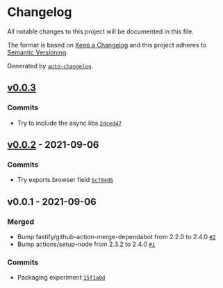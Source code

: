 # Changelog

All notable changes to this project will be documented in this file.

The format is based on [Keep a Changelog](https://keepachangelog.com/en/1.0.0/)
and this project adheres to [Semantic Versioning](https://semver.org/spec/v2.0.0.html).

Generated by [`auto-changelog`](https://github.com/CookPete/auto-changelog).

## [v0.0.3](https://github.com/bcomnes/uhtml-isomorphic/compare/v0.0.2...v0.0.3)

### Commits

- Try to include the async libs [`2dced47`](https://github.com/bcomnes/uhtml-isomorphic/commit/2dced4707bbb7fc4d005c23e7bfeb51e50d3ef11)

## [v0.0.2](https://github.com/bcomnes/uhtml-isomorphic/compare/v0.0.1...v0.0.2) - 2021-09-06

### Commits

- Try exports.browser field [`5c704d6`](https://github.com/bcomnes/uhtml-isomorphic/commit/5c704d632890f786836ce8eac5df002ca65a0531)

## v0.0.1 - 2021-09-06

### Merged

- Bump fastify/github-action-merge-dependabot from 2.2.0 to 2.4.0 [`#2`](https://github.com/bcomnes/uhtml-isomorphic/pull/2)
- Bump actions/setup-node from 2.3.2 to 2.4.0 [`#1`](https://github.com/bcomnes/uhtml-isomorphic/pull/1)

### Commits

- Packaging experiment [`15f1a0d`](https://github.com/bcomnes/uhtml-isomorphic/commit/15f1a0df80b2fb2cc4806e253099f5e4ebb27dc0)
